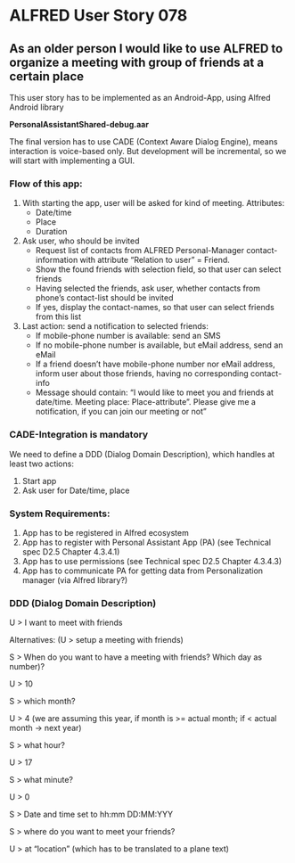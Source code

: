 # ALFRED User Story 078
## As an older person I would like to use ALFRED to organize a meeting with group of friends at a certain place

This user story has to be implemented as an Android-App, using Alfred Android library 

**PersonalAssistantShared-debug.aar**

The final version has to use CADE (Context Aware Dialog Engine), means interaction is voice-based only. But development will be incremental, so we will start with implementing a GUI.

### Flow of this app:

1. With starting the app, user will be asked for kind of meeting. Attributes:
    - Date/time
    - Place
    - Duration
2. Ask user, who should be invited
    - Request list of contacts from ALFRED Personal-Manager contact-information with attribute “Relation to user” = Friend.
    - Show the found friends with selection field, so that user can select friends
    - Having selected the friends, ask user, whether contacts from phone’s contact-list should be invited
    - If yes, display the contact-names, so that user can select friends from this list
3. Last action: send a notification to selected friends:
    - If mobile-phone number is available: send an SMS
    - If no mobile-phone number is available, but eMail address, send an eMail
    - If a friend doesn’t have mobile-phone number nor eMail address, inform user about those friends, having no corresponding contact-info
    - Message should contain: “I would like to meet you and friends at date/time. Meeting place: Place-attribute”. Please give me a notification, if you can join our meeting or not”

### CADE-Integration is mandatory

We need to define a DDD (Dialog Domain Description), which handles at least two actions:

1. Start app
2. Ask user for Date/time, place

### System Requirements:

1. App has to be registered in Alfred ecosystem
2. App has to register with Personal Assistant App (PA) (see Technical spec D2.5 Chapter 4.3.4.1)
3. App has to use permissions (see Technical spec D2.5 Chapter 4.3.4.3)
4. App has to communicate PA for getting data from Personalization manager (via Alfred library?)

### DDD (Dialog Domain Description)

U > I want to meet with friends

Alternatives: (U > setup a meeting with friends)

S > When do you want to have a meeting with friends? Which day as number)?

U > 10

S > which month?

U > 4    (we are assuming this year, if month is >= actual month; if < actual month -> next year)

S > what hour?

U > 17

S > what minute?

U > 0

S > Date and time set to hh:mm DD:MM:YYY

S > where do you want to meet your friends?

U > at “location” (which has to be translated to a plane text)
